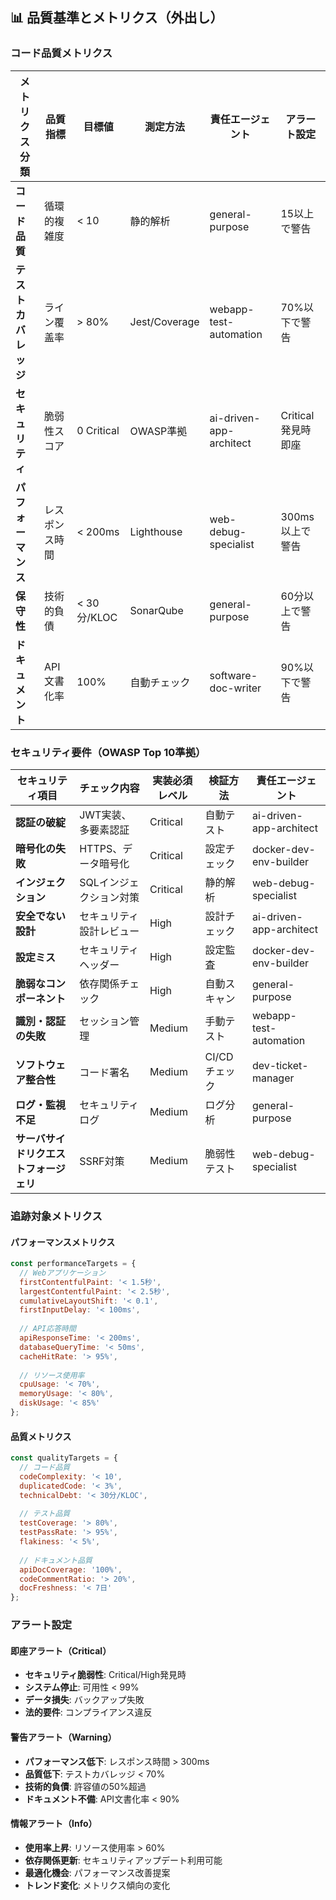 ## 📊 品質基準とメトリクス（外出し）

### コード品質メトリクス

| メトリクス分類 | 品質指標 | 目標値 | 測定方法 | 責任エージェント | アラート設定 |
|-------------|---------|--------|---------|-----------------|-------------|
| **コード品質** | 循環的複雑度 | < 10 | 静的解析 | general-purpose | 15以上で警告 |
| **テストカバレッジ** | ライン覆盖率 | > 80% | Jest/Coverage | webapp-test-automation | 70%以下で警告 |
| **セキュリティ** | 脆弱性スコア | 0 Critical | OWASP準拠 | ai-driven-app-architect | Critical発見時即座 |
| **パフォーマンス** | レスポンス時間 | < 200ms | Lighthouse | web-debug-specialist | 300ms以上で警告 |
| **保守性** | 技術的負債 | < 30分/KLOC | SonarQube | general-purpose | 60分以上で警告 |
| **ドキュメント** | API文書化率 | 100% | 自動チェック | software-doc-writer | 90%以下で警告 |

### セキュリティ要件（OWASP Top 10準拠）

| セキュリティ項目 | チェック内容 | 実装必須レベル | 検証方法 | 責任エージェント |
|----------------|-------------|---------------|---------|-----------------|
| **認証の破綻** | JWT実装、多要素認証 | Critical | 自動テスト | ai-driven-app-architect |
| **暗号化の失敗** | HTTPS、データ暗号化 | Critical | 設定チェック | docker-dev-env-builder |
| **インジェクション** | SQLインジェクション対策 | Critical | 静的解析 | web-debug-specialist |
| **安全でない設計** | セキュリティ設計レビュー | High | 設計チェック | ai-driven-app-architect |
| **設定ミス** | セキュリティヘッダー | High | 設定監査 | docker-dev-env-builder |
| **脆弱なコンポーネント** | 依存関係チェック | High | 自動スキャン | general-purpose |
| **識別・認証の失敗** | セッション管理 | Medium | 手動テスト | webapp-test-automation |
| **ソフトウェア整合性** | コード署名 | Medium | CI/CDチェック | dev-ticket-manager |
| **ログ・監視不足** | セキュリティログ | Medium | ログ分析 | general-purpose |
| **サーバサイドリクエストフォージェリ** | SSRF対策 | Medium | 脆弱性テスト | web-debug-specialist |

### 追跡対象メトリクス

#### パフォーマンスメトリクス
```javascript
const performanceTargets = {
  // Webアプリケーション
  firstContentfulPaint: '< 1.5秒',
  largestContentfulPaint: '< 2.5秒',
  cumulativeLayoutShift: '< 0.1',
  firstInputDelay: '< 100ms',
  
  // API応答時間
  apiResponseTime: '< 200ms',
  databaseQueryTime: '< 50ms',
  cacheHitRate: '> 95%',
  
  // リソース使用率
  cpuUsage: '< 70%',
  memoryUsage: '< 80%',
  diskUsage: '< 85%'
};
```

#### 品質メトリクス
```javascript
const qualityTargets = {
  // コード品質
  codeComplexity: '< 10',
  duplicatedCode: '< 3%',
  technicalDebt: '< 30分/KLOC',
  
  // テスト品質
  testCoverage: '> 80%',
  testPassRate: '> 95%',
  flakiness: '< 5%',
  
  // ドキュメント品質
  apiDocCoverage: '100%',
  codeCommentRatio: '> 20%',
  docFreshness: '< 7日'
};
```

### アラート設定

#### 即座アラート（Critical）
- **セキュリティ脆弱性**: Critical/High発見時
- **システム停止**: 可用性 < 99%
- **データ損失**: バックアップ失敗
- **法的要件**: コンプライアンス違反

#### 警告アラート（Warning）
- **パフォーマンス低下**: レスポンス時間 > 300ms
- **品質低下**: テストカバレッジ < 70%
- **技術的負債**: 許容値の50%超過
- **ドキュメント不備**: API文書化率 < 90%

#### 情報アラート（Info）
- **使用率上昇**: リソース使用率 > 60%
- **依存関係更新**: セキュリティアップデート利用可能
- **最適化機会**: パフォーマンス改善提案
- **トレンド変化**: メトリクス傾向の変化



